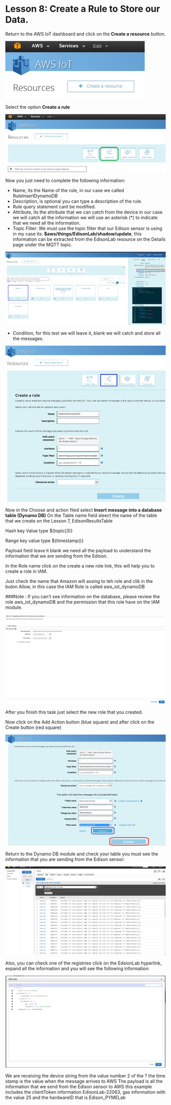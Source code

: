 # Lesson 8: Create a Rule to Store our Data.

Return to the AWS IoT dashboard and click on the **Create a resource** button.

![](40.jpg)

Select the option **Create a rule**

![](39.jpg)

Now you just need to complete the following information:

* Name, its the Name of the rule, in our case we called RuleInsertDynamoDB
* Description, is optional you can type a description of the rule.
* Rule query statement cant be modified.
* Attribute, its the attribute that we can catch from the device in our case we will catch all the information we will use an asterisk (*) to indicate that we need all the information. 
* Topic Filter: We must use the topic filter that our Edison sensor is using in my case its: **$aws/things/EdisonLab/shadow/update**, this information can be extracted from the EdisonLab resource on the Details page under the MQTT topic. 

![](42.jpg)

* Condition, for this test we will leave it, blank we will catch and store all the messages.

![](41.jpg)

Now in the Choose and action filed select **Insert message into a database table (Dynamo DB)**
On the Table name field sleect the name of the table that we create on the Lesson 7, EdisonResultsTable

Hash key Value type ${topic(3)}

Range key value type ${timestamp()}


Payload field leave it blank we need all the payload to understand the information that we are sending from the Edison.

In the Role name click on the create a new role link, this will help you to create a role in IAM.

Just check the name that Amazon will assing to teh role and clik in the buton Allow, in this case the IAM Role is called aws_iot_dynamoDB 

###Note : If you can't see information on the database, please review the role aws_iot_dynamoDB and the permission that this role have on the IAM module.

![](43.jpg)

After you finish this task just select the new role that you created.

Now click on the Add Action button (blue square) and after click on the Create button (red square)

![](44.jpg)

Return to the Dynamo DB module and check your table you must see the information that you are sending from the Edison sensor:

![](45.jpg)

Also, you can check one of the registries click on the EdsionLab hyperlink, expand all the information and you will see the following information:

![](46.jpg)


We are receiving the device string from the value number 2 of the ?
the time stamp is the value when the message arrives to AWS
The payload is all the information that we send from the Edison sensor to AWS this example includes the clientToken information EdisonLab-22063, gas information with the value 25 and the hardwareID that is Edison_PYMELab  
